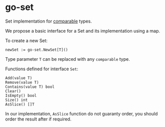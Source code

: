 # go-set
Set implementation for [comparable](https://go.dev/ref/spec#Type_constraints) types.

We propose a basic interface for a Set and its implementation using a map.

To create a new Set:
```
newSet := go-set.NewSet[T]()
```
Type parameter `T` can be replaced with any `comparable` type.

Functions defined for interface `Set`:
```
Add(value T)
Remove(value T)
Contains(value T) bool
Clear()
IsEmpty() bool
Size() int
AsSlice() []T
```

In our implementation, `AsSlice` function do not guaranty order, you should order the result after if required.